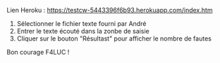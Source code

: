 Lien Heroku : https://testcw-5443396f6b93.herokuapp.com/index.htm
1) Sélectionner le fichier texte fourni par André
2) Entrer le texte écouté dans la zonbe de saisie
3) Cliquer sur le bouton "Résultast" pour afficher le nombre de fautes

Bon courage F4LUC !
